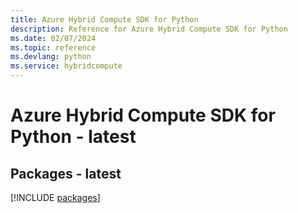 ```yaml
---
title: Azure Hybrid Compute SDK for Python
description: Reference for Azure Hybrid Compute SDK for Python
ms.date: 02/07/2024
ms.topic: reference
ms.devlang: python
ms.service: hybridcompute
---
```

# Azure Hybrid Compute SDK for Python - latest
## Packages - latest
[!INCLUDE [packages](hybrid-compute-index.md)]